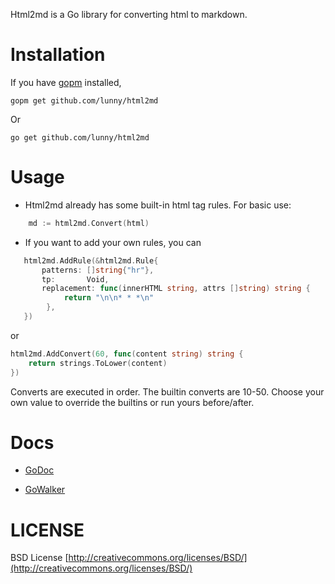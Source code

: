 
Html2md is a Go library for converting html to markdown.

# Installation

If you have [gopm](https://github.com/gpmgo/gopm) installed, 

	gopm get github.com/lunny/html2md
	
Or

	go get github.com/lunny/html2md

# Usage

* Html2md already has some built-in html tag rules. For basic use:

```Go
    md := html2md.Convert(html)
```

* If you want to add your own rules, you can

```Go
   html2md.AddRule(&html2md.Rule{
       patterns: []string{"hr"},
	   tp:       Void,
	   replacement: func(innerHTML string, attrs []string) string {
			return "\n\n* * *\n"
		},
   })
```

or

```Go
html2md.AddConvert(60, func(content string) string {
    return strings.ToLower(content)
})
```

Converts are executed in order. The builtin converts are 10-50. Choose
your own value to override the builtins or run yours before/after.

# Docs

* [GoDoc](http://godoc.org/github.com/lunny/html2md)

* [GoWalker](http://gowalker.org/github.com/lunny/html2md)

# LICENSE

 BSD License
 [http://creativecommons.org/licenses/BSD/](http://creativecommons.org/licenses/BSD/)
